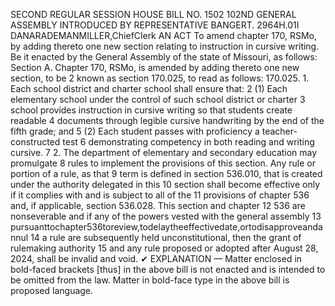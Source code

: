 SECOND REGULAR SESSION
HOUSE BILL NO. 1502
102ND GENERAL ASSEMBLY
INTRODUCED BY REPRESENTATIVE BANGERT.
2964H.01I DANARADEMANMILLER,ChiefClerk
AN ACT
To amend chapter 170, RSMo, by adding thereto one new section relating to instruction in
cursive writing.
Be it enacted by the General Assembly of the state of Missouri, as follows:
Section A. Chapter 170, RSMo, is amended by adding thereto one new section, to be
2 known as section 170.025, to read as follows:
170.025. 1. Each school district and charter school shall ensure that:
2 (1) Each elementary school under the control of such school district or charter
3 school provides instruction in cursive writing so that students create readable
4 documents through legible cursive handwriting by the end of the fifth grade; and
5 (2) Each student passes with proficiency a teacher-constructed test
6 demonstrating competency in both reading and writing cursive.
7 2. The department of elementary and secondary education may promulgate
8 rules to implement the provisions of this section. Any rule or portion of a rule, as that
9 term is defined in section 536.010, that is created under the authority delegated in this
10 section shall become effective only if it complies with and is subject to all of the
11 provisions of chapter 536 and, if applicable, section 536.028. This section and chapter
12 536 are nonseverable and if any of the powers vested with the general assembly
13 pursuanttochapter536toreview,todelaytheeffectivedate,ortodisapproveandannul
14 a rule are subsequently held unconstitutional, then the grant of rulemaking authority
15 and any rule proposed or adopted after August 28, 2024, shall be invalid and void.
✔
EXPLANATION — Matter enclosed in bold-faced brackets [thus] in the above bill is not enacted and is
intended to be omitted from the law. Matter in bold-face type in the above bill is proposed language.